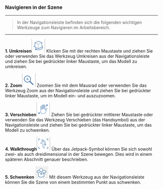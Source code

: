 

### Navigieren in der Szene

---

> In der Navigationsleiste befinden sich die folgenden wichtigen Werkzeuge zum Navigieren im Arbeitsbereich.

---

**1. Umkreisen**![](images/orbit-tool.png) Klicken Sie mit der rechten Maustaste und ziehen Sie oder verwenden Sie das Werkzeug Umkreisen aus der Navigationsleiste und ziehen Sie bei gedrückter linker Maustaste, um das Modell zu umkreisen.

**2. Zoom**![](images/zoom.png) Zoomen Sie mit dem Mausrad oder verwenden Sie das Werkzeug Zoom aus der Navigationsleiste und ziehen Sie bei gedrückter linker Maustaste, um im Modell ein- und auszuzoomen.

**3. Verschieben**![](images/panning.png) Ziehen Sie bei gedrückter mittlerer Maustaste oder verwenden Sie das Werkzeug Verschieben (das Handsymbol) aus der Navigationsleiste und ziehen Sie bei gedrückter linker Maustaste, um das Modell zu schwenken.

**4. Walkthrough**![](images/jet-pack.png) Über das Jetpack-Symbol können Sie sich sowohl zwei- als auch dreidimensional in der Szene bewegen. Dies wird in einem späteren Abschnitt genauer beschrieben.

**5. Schwenken** ![](images/Swivel.PNG) Mit diesem Werkzeug aus der Navigationsleiste können Sie die Szene von einem bestimmten Punkt aus schwenken.

